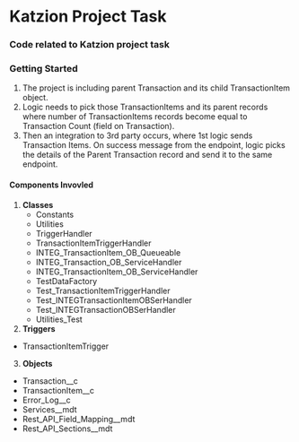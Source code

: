# Katzion Project Task 
### Code related to Katzion project task

### Getting Started
1. The project is including parent Transaction and its child TransactionItem object. 
2. Logic needs to pick those TransactionItems and its parent records where number of TransactionItems records become equal to Transaction Count (field on Transaction).
3. Then an integration to 3rd party occurs, where 1st logic sends Transaction Items. On success message from the endpoint, logic picks the details of the Parent Transaction record and send it to the same endpoint.

#### Components Invovled
1. **Classes**
   - Constants
   - Utilities
   - TriggerHandler
   - TransactionItemTriggerHandler
   - INTEG_TransactionItem_OB_Queueable
   - INTEG_Transaction_OB_ServiceHandler
   - INTEG_TransactionItem_OB_ServiceHandler
   - TestDataFactory
   - Test_TransactionItemTriggerHandler
   - Test_INTEGTransactionItemOBSerHandler
   - Test_INTEGTransactionOBSerHandler
   - Utilities_Test
 2. **Triggers**
   - TransactionItemTrigger
 3. **Objects**
   - Transaction__c
   - TransactionItem__c
   - Error_Log__c
   - Services__mdt
   - Rest_API_Field_Mapping__mdt
   - Rest_API_Sections__mdt
   
